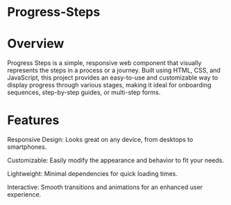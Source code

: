 # Progress-Steps

# Overview

Progress Steps is a simple, responsive web component that visually represents the steps in a process or a journey. Built using HTML, CSS, and JavaScript, this project provides an easy-to-use and customizable way to display progress through various stages, making it ideal for onboarding sequences, step-by-step guides, or multi-step forms.

# Features
Responsive Design: Looks great on any device, from desktops to smartphones.

Customizable: Easily modify the appearance and behavior to fit your needs.

Lightweight: Minimal dependencies for quick loading times.

Interactive: Smooth transitions and animations for an enhanced user experience.
